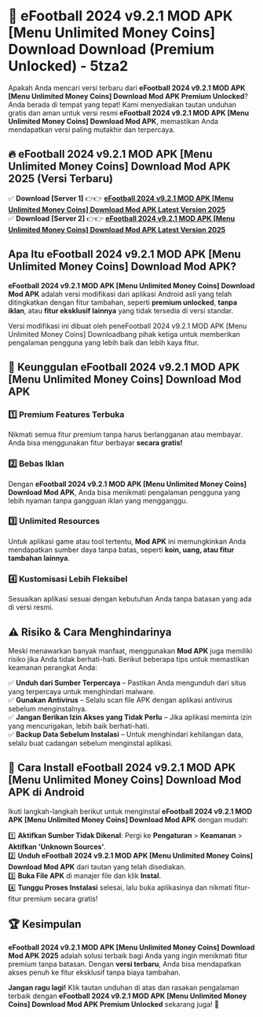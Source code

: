 # 🎯 eFootball 2024 v9.2.1 MOD APK [Menu Unlimited Money Coins] Download  Download (Premium Unlocked) -  5tza2

Apakah Anda mencari versi terbaru dari **eFootball 2024 v9.2.1 MOD APK [Menu Unlimited Money Coins] Download Mod APK Premium Unlocked**? Anda berada di tempat yang tepat! Kami menyediakan tautan unduhan gratis dan aman untuk versi resmi **eFootball 2024 v9.2.1 MOD APK [Menu Unlimited Money Coins] Download Mod APK**, memastikan Anda mendapatkan versi paling mutakhir dan terpercaya.

## 🔥 eFootball 2024 v9.2.1 MOD APK [Menu Unlimited Money Coins] Download Mod APK 2025 (Versi Terbaru)

✅ **Download [Server 1]** 👉👉 [**eFootball 2024 v9.2.1 MOD APK [Menu Unlimited Money Coins] Download Mod APK Latest Version 2025**](https://momento.my/?title=eFootball_2024_v9.2.1_MOD_APK_[Menu_Unlimited_Money_Coins]_Download)  
✅ **Download [Server 2]** 👉👉 [**eFootball 2024 v9.2.1 MOD APK [Menu Unlimited Money Coins] Download Mod APK Latest Version 2025**](https://momento.my/?title=eFootball_2024_v9.2.1_MOD_APK_[Menu_Unlimited_Money_Coins]_Download)  

## Apa Itu eFootball 2024 v9.2.1 MOD APK [Menu Unlimited Money Coins] Download Mod APK?

**eFootball 2024 v9.2.1 MOD APK [Menu Unlimited Money Coins] Download Mod APK** adalah versi modifikasi dari aplikasi Android asli yang telah ditingkatkan dengan fitur tambahan, seperti **premium unlocked**, **tanpa iklan**, atau **fitur eksklusif lainnya** yang tidak tersedia di versi standar.

Versi modifikasi ini dibuat oleh peneFootball 2024 v9.2.1 MOD APK [Menu Unlimited Money Coins] Downloadbang pihak ketiga untuk memberikan pengalaman pengguna yang lebih baik dan lebih kaya fitur.

## 🎯 Keunggulan eFootball 2024 v9.2.1 MOD APK [Menu Unlimited Money Coins] Download Mod APK

### 1️⃣ Premium Features Terbuka
Nikmati semua fitur premium tanpa harus berlangganan atau membayar. Anda bisa menggunakan fitur berbayar **secara gratis!**

### 2️⃣ Bebas Iklan
Dengan **eFootball 2024 v9.2.1 MOD APK [Menu Unlimited Money Coins] Download Mod APK**, Anda bisa menikmati pengalaman pengguna yang lebih nyaman tanpa gangguan iklan yang mengganggu.

### 3️⃣ Unlimited Resources
Untuk aplikasi game atau tool tertentu, **Mod APK** ini memungkinkan Anda mendapatkan sumber daya tanpa batas, seperti **koin, uang, atau fitur tambahan lainnya**.

### 4️⃣ Kustomisasi Lebih Fleksibel
Sesuaikan aplikasi sesuai dengan kebutuhan Anda tanpa batasan yang ada di versi resmi.

## ⚠️ Risiko & Cara Menghindarinya

Meski menawarkan banyak manfaat, menggunakan **Mod APK** juga memiliki risiko jika Anda tidak berhati-hati. Berikut beberapa tips untuk memastikan keamanan perangkat Anda:

✅ **Unduh dari Sumber Terpercaya** – Pastikan Anda mengunduh dari situs yang terpercaya untuk menghindari malware.  
✅ **Gunakan Antivirus** – Selalu scan file APK dengan aplikasi antivirus sebelum menginstalnya.  
✅ **Jangan Berikan Izin Akses yang Tidak Perlu** – Jika aplikasi meminta izin yang mencurigakan, lebih baik berhati-hati.  
✅ **Backup Data Sebelum Instalasi** – Untuk menghindari kehilangan data, selalu buat cadangan sebelum menginstal aplikasi.

## 📌 Cara Install eFootball 2024 v9.2.1 MOD APK [Menu Unlimited Money Coins] Download Mod APK di Android

Ikuti langkah-langkah berikut untuk menginstal **eFootball 2024 v9.2.1 MOD APK [Menu Unlimited Money Coins] Download Mod APK** dengan mudah:

1️⃣ **Aktifkan Sumber Tidak Dikenal**: Pergi ke **Pengaturan** > **Keamanan** > **Aktifkan 'Unknown Sources'**.  
2️⃣ **Unduh eFootball 2024 v9.2.1 MOD APK [Menu Unlimited Money Coins] Download Mod APK** dari tautan yang telah disediakan.  
3️⃣ **Buka File APK** di manajer file dan klik **Instal**.  
4️⃣ **Tunggu Proses Instalasi** selesai, lalu buka aplikasinya dan nikmati fitur-fitur premium secara gratis!

## 🏆 Kesimpulan

**eFootball 2024 v9.2.1 MOD APK [Menu Unlimited Money Coins] Download Mod APK 2025** adalah solusi terbaik bagi Anda yang ingin menikmati fitur premium tanpa batasan. Dengan **versi terbaru**, Anda bisa mendapatkan akses penuh ke fitur eksklusif tanpa biaya tambahan.

**Jangan ragu lagi!** Klik tautan unduhan di atas dan rasakan pengalaman terbaik dengan **eFootball 2024 v9.2.1 MOD APK [Menu Unlimited Money Coins] Download Mod APK Premium Unlocked** sekarang juga! 🚀
